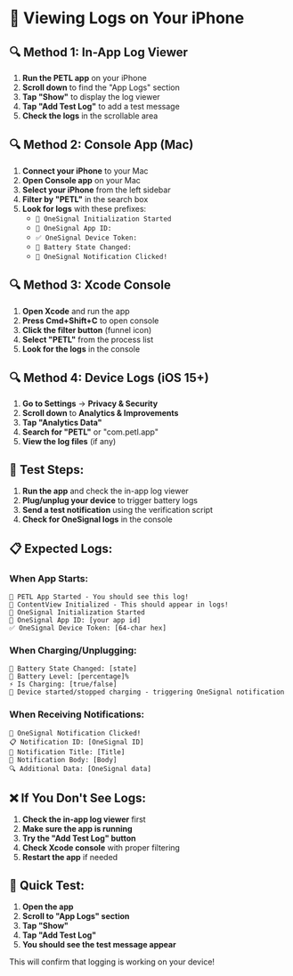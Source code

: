 # 📱 Viewing Logs on Your iPhone

## 🔍 **Method 1: In-App Log Viewer**

1. **Run the PETL app** on your iPhone
2. **Scroll down** to find the "App Logs" section
3. **Tap "Show"** to display the log viewer
4. **Tap "Add Test Log"** to add a test message
5. **Check the logs** in the scrollable area

## 🔍 **Method 2: Console App (Mac)**

1. **Connect your iPhone** to your Mac
2. **Open Console app** on your Mac
3. **Select your iPhone** from the left sidebar
4. **Filter by "PETL"** in the search box
5. **Look for logs** with these prefixes:
   - `🔧 OneSignal Initialization Started`
   - `📱 OneSignal App ID:`
   - `✅ OneSignal Device Token:`
   - `🔌 Battery State Changed:`
   - `📱 OneSignal Notification Clicked!`

## 🔍 **Method 3: Xcode Console**

1. **Open Xcode** and run the app
2. **Press Cmd+Shift+C** to open console
3. **Click the filter button** (funnel icon)
4. **Select "PETL"** from the process list
5. **Look for the logs** in the console

## 🔍 **Method 4: Device Logs (iOS 15+)**

1. **Go to Settings** → **Privacy & Security**
2. **Scroll down** to **Analytics & Improvements**
3. **Tap "Analytics Data"**
4. **Search for "PETL"** or "com.petl.app"
5. **View the log files** (if any)

## 🧪 **Test Steps:**

1. **Run the app** and check the in-app log viewer
2. **Plug/unplug your device** to trigger battery logs
3. **Send a test notification** using the verification script
4. **Check for OneSignal logs** in the console

## 📋 **Expected Logs:**

### When App Starts:
```
🚀 PETL App Started - You should see this log!
📱 ContentView Initialized - This should appear in logs!
🔧 OneSignal Initialization Started
📱 OneSignal App ID: [your app id]
✅ OneSignal Device Token: [64-char hex]
```

### When Charging/Unplugging:
```
🔌 Battery State Changed: [state]
🔋 Battery Level: [percentage]%
⚡ Is Charging: [true/false]
🔌 Device started/stopped charging - triggering OneSignal notification
```

### When Receiving Notifications:
```
📱 OneSignal Notification Clicked!
📋 Notification ID: [OneSignal ID]
📝 Notification Title: [Title]
📄 Notification Body: [Body]
🔍 Additional Data: [OneSignal data]
```

## ❌ **If You Don't See Logs:**

1. **Check the in-app log viewer** first
2. **Make sure the app is running**
3. **Try the "Add Test Log" button**
4. **Check Xcode console** with proper filtering
5. **Restart the app** if needed

## 🎯 **Quick Test:**

1. **Open the app**
2. **Scroll to "App Logs" section**
3. **Tap "Show"**
4. **Tap "Add Test Log"**
5. **You should see the test message appear**

This will confirm that logging is working on your device! 